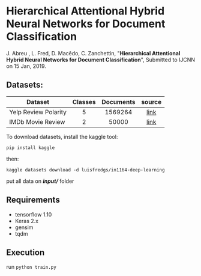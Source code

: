 # Hierarchical Attentional Hybrid Neural Networks for Document Classification

J. Abreu , L. Fred, D. Macêdo, C. Zanchettin, "**Hierarchical Attentional Hybrid Neural Networks for Document Classification**", Submitted to IJCNN on 15 Jan, 2019.


## Datasets:
| Dataset                | Classes | Documents | source |
|------------------------|:---------:|:-------:|:--------:|
| Yelp Review Polarity   |    5    |    1569264   |[link](https://www.kaggle.com/luisfredgs/in1164-deep-learning)|
| IMDb Movie Review      |    2    |    50000       | [link](https://drive.google.com/drive/u/0/folders/0Bz8a_Dbh9Qhbfll6bVpmNUtUcFdjYmF2SEpmZUZUcVNiMUw1TWN6RDV3a0JHT3kxLVhVR2M)|

To download datasets, install the kaggle tool:

``` pip install kaggle ``` 

then:

``` kaggle datasets download -d luisfredgs/in1164-deep-learning ```

put all data on ***input/*** folder

## Requirements

* tensorflow 1.10
* Keras 2.x
* gensim
* tqdm

## Execution 
run ```python train.py```

